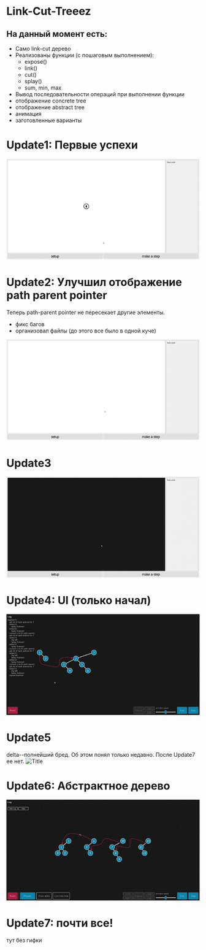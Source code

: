 ﻿# Link-Cut-Treeez

## На данный момент есть:
  - Само link-cut дерево
  - Реализованы функции (с пошаговым выполнением):
      - expose()
      - link()
      - cut()
      - splay()
      - sum, min, max
  - Вывод последовательности операций при выполнении функции
  - отображение concrete tree
  - отображение abstract tree
  - анимация
  - заготовленные варианты


# Update1: Первые успехи
![](pics/progress_so_far.gif?raw=true "Title")

# Update2: Улучшил отображение path parent pointer
Теперь path-parent pointer не пересекает другие элементы.
 + фикс багов
 + организовал файлы (до этого все было в одной куче)

![](pics/update2.gif?raw=true "Title")

# Update3
![](pics/update3.gif?raw=true "Title")

# Update4: UI (только начал)

![](pics/Update4.gif?raw=true "Title")

# Update5
delta--полнейший бред. Об этом понял только недавно. После Update7 ее нет.
![](pics/Update5.gif?raw=true "Title")

# Update6: Абстрактное дерево

![](pics/Update6.gif?raw=true "Title")


# Update7: почти все!
тут без гифки



